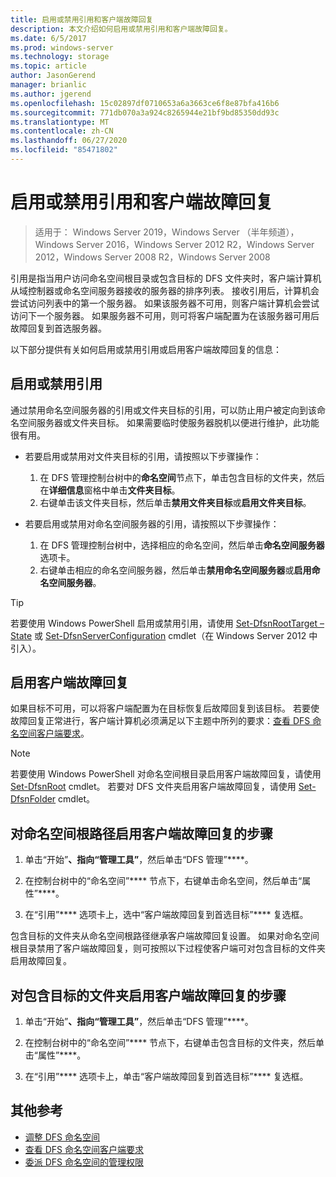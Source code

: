 ```yaml
---
title: 启用或禁用引用和客户端故障回复
description: 本文介绍如何启用或禁用引用和客户端故障回复。
ms.date: 6/5/2017
ms.prod: windows-server
ms.technology: storage
ms.topic: article
author: JasonGerend
manager: brianlic
ms.author: jgerend
ms.openlocfilehash: 15c02897df0710653a6a3663ce6f8e87bfa416b6
ms.sourcegitcommit: 771db070a3a924c8265944e21bf9bd85350dd93c
ms.translationtype: MT
ms.contentlocale: zh-CN
ms.lasthandoff: 06/27/2020
ms.locfileid: "85471802"
---
```

# <a name="enable-or-disable-referrals-and-client-failback"></a>启用或禁用引用和客户端故障回复

> 适用于： Windows Server 2019，Windows Server （半年频道），Windows Server 2016，Windows Server 2012 R2，Windows Server 2012，Windows Server 2008 R2，Windows Server 2008

引用是指当用户访问命名空间根目录或包含目标的 DFS 文件夹时，客户端计算机从域控制器或命名空间服务器接收的服务器的排序列表。 接收引用后，计算机会尝试访问列表中的第一个服务器。 如果该服务器不可用，则客户端计算机会尝试访问下一个服务器。 如果服务器不可用，则可将客户端配置为在该服务器可用后故障回复到首选服务器。

以下部分提供有关如何启用或禁用引用或启用客户端故障回复的信息：

## <a name="enable-or-disable-referrals"></a>启用或禁用引用

通过禁用命名空间服务器的引用或文件夹目标的引用，可以防止用户被定向到该命名空间服务器或文件夹目标。 如果需要临时使服务器脱机以便进行维护，此功能很有用。

-   若要启用或禁用对文件夹目标的引用，请按照以下步骤操作：

    1.  在 DFS 管理控制台树中的**命名空间**节点下，单击包含目标的文件夹，然后在**详细信息**窗格中单击**文件夹目标**。
    2.  右键单击该文件夹目标，然后单击**禁用文件夹目标**或**启用文件夹目标**。

-   若要启用或禁用对命名空间服务器的引用，请按照以下步骤操作：

    1.  在 DFS 管理控制台树中，选择相应的命名空间，然后单击**命名空间服务器**选项卡。
    2.  右键单击相应的命名空间服务器，然后单击**禁用命名空间服务器**或**启用命名空间服务器**。


> [!TIP]
> 若要使用 Windows PowerShell 启用或禁用引用，请使用 [Set-DfsnRootTarget –State](https://technet.microsoft.com/library/jj884266.aspx) 或 [Set-DfsnServerConfiguration](https://technet.microsoft.com/library/jj884277.aspx) cmdlet（在 Windows Server 2012 中引入）。

## <a name="enable-client-failback"></a>启用客户端故障回复

如果目标不可用，可以将客户端配置为在目标恢复后故障回复到该目标。 若要使故障回复正常进行，客户端计算机必须满足以下主题中所列的要求：[查看 DFS 命名空间客户端要求](https://technet.microsoft.com/library/cc771913(v=ws.11).aspx)。


> [!NOTE]
> 若要使用 Windows PowerShell 对命名空间根目录启用客户端故障回复，请使用 [Set-DfsnRoot](https://technet.microsoft.com/library/jj884281.aspx) cmdlet。 若要对 DFS 文件夹启用客户端故障回复，请使用 [Set-DfsnFolder](https://technet.microsoft.com/library/jj884283.aspx) cmdlet。


## <a name="to-enable-client-failback-for-a-namespace-root"></a>对命名空间根路径启用客户端故障回复的步骤

1.  单击“开始”****、指向“管理工具”****，然后单击“DFS 管理”****。

2.  在控制台树中的“命名空间”**** 节点下，右键单击命名空间，然后单击“属性”****。

3.  在“引用”**** 选项卡上，选中“客户端故障回复到首选目标”**** 复选框。

包含目标的文件夹从命名空间根路径继承客户端故障回复设置。 如果对命名空间根目录禁用了客户端故障回复，则可按照以下过程使客户端可对包含目标的文件夹启用故障回复。

## <a name="to-enable-client-failback-for-a-folder-with-targets"></a>对包含目标的文件夹启用客户端故障回复的步骤

1.  单击“开始”****、指向“管理工具”****，然后单击“DFS 管理”****。

2.  在控制台树中的“命名空间”**** 节点下，右键单击包含目标的文件夹，然后单击“属性”****。

3.  在“引用”**** 选项卡上，单击“客户端故障回复到首选目标”**** 复选框。

## <a name="additional-references"></a>其他参考

-   [调整 DFS 命名空间](tuning-dfs-namespaces.md)
-   [查看 DFS 命名空间客户端要求](https://technet.microsoft.com/library/cc771913(v=ws.11).aspx)
-   [委派 DFS 命名空间的管理权限](delegate-management-permissions-for-dfs-namespaces.md)